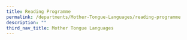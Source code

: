 ```yaml
---
title: Reading Programme
permalink: /departments/Mother-Tongue-Languages/reading-programme
description: ""
third_nav_title: Mother Tongue Languages
---
```

